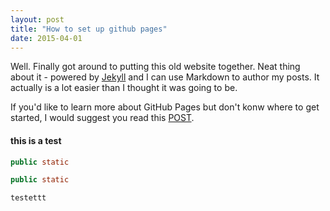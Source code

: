 ```yaml
---
layout: post
title: "How to set up github pages"
date: 2015-04-01
---
```


Well. Finally got around to putting this old website together. Neat thing about it - powered by [Jekyll](http://jekyllrb.com) 
and I can use Markdown to author my posts. It actually is a lot easier than I thought it was going to be.

If you'd like to learn more about GitHub Pages but don't konw where to get started, I would suggest you read this [POST](http://jmcglone.com/guides/github-pages/).


#### this is a test

```java
public static 
```

```Java
public static
```

```ruby
testettt
```



